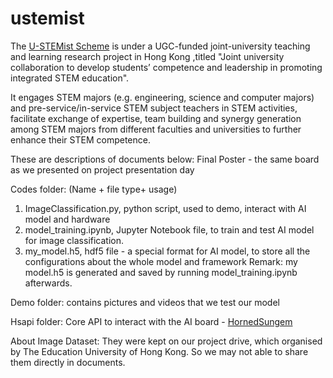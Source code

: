 # ustemist
The [U-STEMist Scheme](https://www.ustemist.info/about) is under a UGC-funded joint-university teaching and learning research project in Hong Kong ,titled "Joint university collaboration to develop students’ competence and leadership in promoting integrated STEM education".

It engages STEM majors (e.g. engineering, science and computer majors) and pre-service/in-service STEM subject teachers in STEM activities, facilitate exchange of expertise, team building and synergy generation among STEM majors from different faculties and universities to further enhance their STEM competence.

These are descriptions of documents below:
Final Poster - the same board as we presented on project presentation day

Codes folder: (Name + file type+ usage)
1. ImageClassification.py, python script, used to demo, interact with AI model and hardware
2. model_training.ipynb, Jupyter Notebook file, to train and test AI model for image classification.
3. my_model.h5, hdf5 file - a special format for AI model, to store all the configurations about the whole model and framework
Remark: my model.h5 is generated and saved by running model_training.ipynb afterwards.

Demo folder:
contains pictures and videos that we test our model

Hsapi folder:
Core API to interact with the AI board - [HornedSungem](http://www.hornedsungem.org/)

About Image Dataset:
They were kept on our project drive, which organised by The Education University of Hong Kong. So we may not able to share them directly in documents. 
